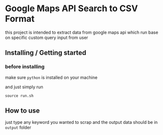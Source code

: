 # Google Maps API Search to CSV Format

this project is intended to extract data from google maps api which run base on specific custom query input from user

## Installing / Getting started

### before installing

make sure `python` is installed on your machine

and just simply run

```shell
source run.sh
```

## How to use

just type any keyword you wanted to scrap and the output data should be in `output` folder
